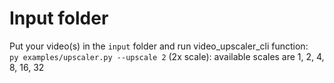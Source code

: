 
# Input folder
Put your video(s) in the `input` folder and run video_upscaler_cli function:<br>
`py examples/upscaler.py --upscale 2` (2x scale): available scales are 1, 2, 4, 8, 16, 32

